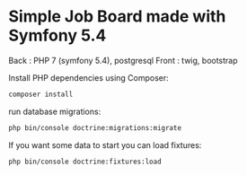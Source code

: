 # Simple Job Board made with Symfony 5.4

Back : PHP 7 (symfony 5.4), postgresql
Front : twig, bootstrap

Install PHP dependencies using Composer:

```bash
composer install
```

run database migrations:

```bash
php bin/console doctrine:migrations:migrate
```

If you want some data to start you can load fixtures:

```bash
php bin/console doctrine:fixtures:load
```